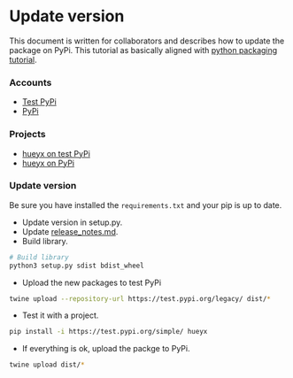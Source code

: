 # Update version

This document is written for collaborators and describes how to update the package on PyPi.
This tutorial as basically aligned with [python packaging tutorial](https://packaging.python.org/tutorials/packaging-projects/).


### Accounts

- [Test PyPi](https://test.pypi.org/user/apgsga/)
- [PyPi](https://pypi.org/user/apgsga/)

### Projects
- [hueyx on test PyPi](https://test.pypi.org/project/hueyx/)
- [hueyx on PyPi](https://pypi.org/project/hueyx/)


### Update version

Be sure you have installed the `requirements.txt` and your pip is up to date.

- Update version in setup.py.
- Update [release_notes.md](../release_notes.md).
- Build library.
```bash
# Build library
python3 setup.py sdist bdist_wheel
```
- Upload the new packages to test PyPi
```bash
twine upload --repository-url https://test.pypi.org/legacy/ dist/*
```

- Test it with a project.
```bash
pip install -i https://test.pypi.org/simple/ hueyx
```

- If everything is ok, upload the packge to PyPi.
```bash
twine upload dist/*
```

